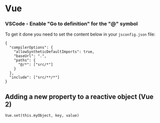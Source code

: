 # Vue

### VSCode - Enable "Go to definition" for the "@" symbol

To get it done you need to set the content below in your `jsconfig.json` file:

```
{
  "compilerOptions": {
    "allowSyntheticDefaultImports": true,
    "baseUrl": ".",
    "paths": {
      "@/*": ["src/*"]
    }
  },
  "include": ["src/**/*"]
}
```

## Adding a new property to a reactive object (Vue 2)

```
Vue.set(this.myObject, key, value)
```
